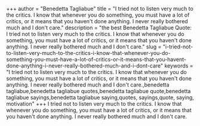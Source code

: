 +++
author = "Benedetta Tagliabue"
title = "I tried not to listen very much to the critics. I know that whenever you do something, you must have a lot of critics, or it means that you haven't done anything. I never really bothered much and I don't care."
description = "the best Benedetta Tagliabue Quote: I tried not to listen very much to the critics. I know that whenever you do something, you must have a lot of critics, or it means that you haven't done anything. I never really bothered much and I don't care."
slug = "i-tried-not-to-listen-very-much-to-the-critics-i-know-that-whenever-you-do-something-you-must-have-a-lot-of-critics-or-it-means-that-you-havent-done-anything-i-never-really-bothered-much-and-i-dont-care"
keywords = "I tried not to listen very much to the critics. I know that whenever you do something, you must have a lot of critics, or it means that you haven't done anything. I never really bothered much and I don't care.,benedetta tagliabue,benedetta tagliabue quotes,benedetta tagliabue quote,benedetta tagliabue sayings,benedetta tagliabue saying,quotes, sayings,quote, saying, motivation"
+++
I tried not to listen very much to the critics. I know that whenever you do something, you must have a lot of critics, or it means that you haven't done anything. I never really bothered much and I don't care.
